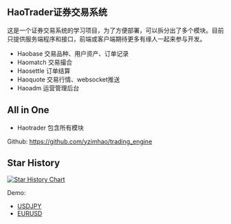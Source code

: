 ## HaoTrader证券交易系统
这是一个证券交易系统的学习项目，为了方便部署，可以拆分出了多个模块。目前只提供服务端程序和接口，前端或客户端期待更多有缘人一起来参与开发。

  - Haobase   交易品种、用户资产、订单记录
  - Haomatch  交易撮合
  - Haosettle 订单结算
  - Haoquote  交易行情、websocket推送
  - Haoadm    运营管理后台


## All in One

  - Haotrader 包含所有模块
  
Github: https://github.com/yzimhao/trading_engine


  ## Star History

[![Star History Chart](https://api.star-history.com/svg?repos=yzimhao/trading_engine&type=Date)](https://star-history.com/#yzimhao/trading_engine&Date)


Demo: 
  - [USDJPY](http://144.91.108.90:20001/usdjpy) 
  - [EURUSD](http://144.91.108.90:20001/eurusd)
